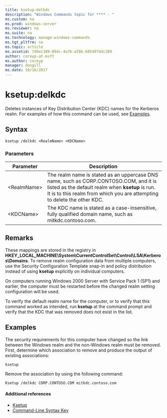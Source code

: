 ```yaml
---
title: ksetup:delkdc
description: "Windows Commands topic for **** - "
ms.custom: na
ms.prod: windows-server
ms.reviewer: na
ms.suite: na
ms.technology: manage-windows-commands
ms.tgt_pltfrm: na
ms.topic: article
ms.assetid: 7d6ec389-094c-4a7b-a78b-605497ddc289
author: coreyp-at-msft
ms.author: coreyp
manager: dongill
ms.date: 10/16/2017
---
```


# ksetup:delkdc



Deletes instances of Key Distribution Center (KDC) names for the Kerberos realm. For examples of how this command can be used, see [Examples](#BKMK_Examples).

## Syntax

```
ksetup /delkdc <RealmName> <KDCName>
```

### Parameters

|Parameter|Description|
|---------|-----------|
|\<RealmName>|The realm name is stated as an uppercase DNS name, such as CORP.CONTOSO.COM, and it is listed as the default realm when **ksetup** is run. It is to this realm from which you are attempting to delete the other KDC.|
|\<KDCName>|The KDC name is stated as a case-insensitive, fully qualified domain name, such as mitkdc.contoso.com.|

## Remarks

These mappings are stored in the registry in **HKEY_LOCAL_MACHINE\System\CurrentControlSet\Control\LSA\Kerberos\Domains**. To remove realm configuration data from multiple computers, use the Security Configuration Template snap-in and policy distribution instead of using **ksetup** explicitly on individual computers.

On computers running Windows 2000 Server with Service Pack 1 (SP1) and earlier, the computer must be restarted before the changed realm setting configuration will be used.

To verify the default realm name for the computer, or to verify that this command worked as intended, run **ksetup** at the command prompt and verify that the KDC that was removed does not exist in the list.

## <a name="BKMK_Examples"></a>Examples

The security requirements for this computer have changed so the link between the Windows realm and the non-Windows realm must be removed. First, determine which association to remove and produce the output of existing associations:
```
ksetup
```
Remove the association by using the following command:
```
Ksetup /delkdc CORP.CONTOSO.COM mitkdc.contoso.com
```

#### Additional references

-   [Ksetup](ksetup.md)
-   [Command-Line Syntax Key](command-line-syntax-key.md)